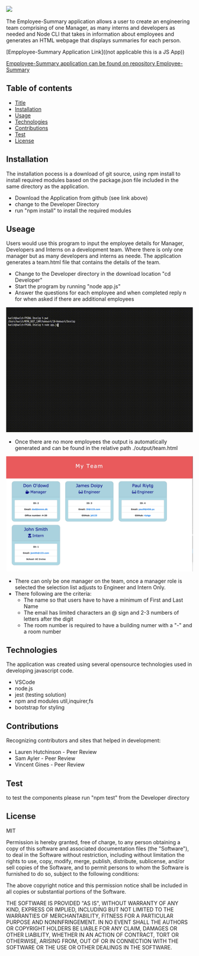 ![](./Assets/images/)

The Employee-Summary application allows a user to create an engineering team comprising of one Manager, as many interns and developers as needed and  Node CLI that takes in information about employees and generates an HTML webpage that displays summaries for each person.

[Empployee-Summary Application Link]((not applicable this is a JS App))

[Empployee-Summary application can be found on repository Employee-Summary](https://github.com/ktywelch/Employee-Summary)

## Table of contents
* [Title](#Title)
* [Installation](#Installation)
* [Usage](#Usage)
* [Technologies](#Technologies)
* [Contributions](#Contributions)
* [Test](#Test)
* [License](#License)
## Installation
The installation pocess is a download of git source, using npm install to install required modules based on the package.json file included in the same directory as the application.

* Download the Application from github (see link above)
* change to the Developer Directory 
* run "npm install" to install the required modules 

## Useage
Users would use this program to input the employee details for Manager, Developers and Interns on a development team. Where there is only one manager but as many developers and interns as neede. The application generates a team.html file that contains the details of the team.

* Change to the Developer directory in the download location "cd Developer"
* Start the program by running "node app.js"
* Answer the questions for each employee and when completed reply n for when asked if there are additional employees

![](./Assets/images/myteam.gif)

* Once there are no more employees the output is automatically generated and can be found in the relative path ./output/team.html

![](./Assets/images/my-team.jpg)

* There can only be one manager on the team, once a manager role is selected the selection list adjusts to Engineer and Intern Only.
* There following are the criteria:
    * The name so that users have to have a minimum of First and Last Name
    * The email has limited characters an @ sign and 2-3 numbers of letters after the digit
    * The room number is required to have a building numer with a "-" and a room number

## Technologies
The application was created using several opensource technologies used in developing javascript code.

* VSCode
* node.js
* jest (testing solution)
* npm and modules util,inquirer,fs
* bootstrap for styling

## Contributions
Recognizing contributors and sites that helped in development:

* Lauren Hutchinson - Peer Review
* Sam Ayler - Peer Review
* Vincent Gines - Peer Review

## Test
to test the components please run "npm test" from the Developer directory

## License
MIT


Permission is hereby granted, free of charge, to any person obtaining a copy
of this software and associated documentation files (the "Software"), to deal
in the Software without restriction, including without limitation the rights
to use, copy, modify, merge, publish, distribute, sublicense, and/or sell
copies of the Software, and to permit persons to whom the Software is
furnished to do so, subject to the following conditions:

The above copyright notice and this permission notice shall be included in all
copies or substantial portions of the Software.

THE SOFTWARE IS PROVIDED "AS IS", WITHOUT WARRANTY OF ANY KIND, EXPRESS OR
IMPLIED, INCLUDING BUT NOT LIMITED TO THE WARRANTIES OF MERCHANTABILITY,
FITNESS FOR A PARTICULAR PURPOSE AND NONINFRINGEMENT. IN NO EVENT SHALL THE
AUTHORS OR COPYRIGHT HOLDERS BE LIABLE FOR ANY CLAIM, DAMAGES OR OTHER
LIABILITY, WHETHER IN AN ACTION OF CONTRACT, TORT OR OTHERWISE, ARISING FROM,
OUT OF OR IN CONNECTION WITH THE SOFTWARE OR THE USE OR OTHER DEALINGS IN THE
SOFTWARE.